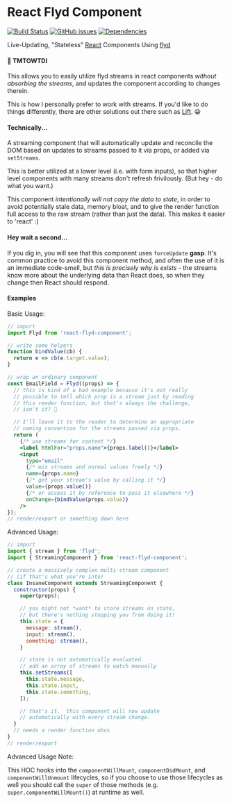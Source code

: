 # React Flyd Component

[![Build Status](https://travis-ci.org/sdougbrown/react-flyd-component.svg)](https://travis-ci.org/sdougbrown/react-flyd-component)
[![GitHub issues](https://img.shields.io/github/issues/sdougbrown/react-flyd-component.svg)](https://github.com/sdougbrown/react-flyd-component/issues)
[![Dependencies](https://img.shields.io/david/sdougbrown/react-flyd-component.svg?style=flat)](https://david-dm.org/sdougbrown/react-flyd-component)

Live-Updating, "Stateless" [React](http://facebook.github.io/react/) Components Using [flyd](https://github.com/paldepind/flyd)

#### 👏 TMTOWTDI

This allows you to easily utilize flyd streams in react components *without absorbing the streams*, and updates the component according to changes therein.

This is how I personally prefer to work with streams.  If you'd like to do things differently, there are other solutions out there such as [Lift](flyd-lift-react). 😀

#### Technically...

A streaming component that will automatically update and reconcile the DOM based on updates to streams passed to it via props, or added via `setStreams`.

This is better utilized at a lower level (i.e. with form inputs), so that higher level components with many streams don't refresh frivilously. (But hey - do what you want.)

This component *intentionally will not copy the data to state*, in order to avoid potentially stale data, memory bloat, and to give the render function full access to the raw stream (rather than just the data).  This makes it easier to 'react' :)

#### Hey wait a second...

If you dig in, you will see that this component uses `forceUpdate` **gasp**.  It's common practice to avoid this component method, and often the use of it is an immediate code-smell, but *this is precisely why is exists* - the streams know more about the underlying data than React does, so when they change then React should respond.

#### Examples

Basic Usage:
```jsx
// import
import Flyd from 'react-flyd-component';

// write some helpers
function bindValue(cb) {
  return e => cb(e.target.value);
}

// wrap an ordinary component
const EmailField = Flyd((props) => {
  // this is kind of a bad example because it's not really
  // possible to tell which prop is a stream just by reading
  // this render function, but that's always the challenge,
  // isn't it? 😬

  // I'll leave it to the reader to determine an appropriate
  // naming convention for the streams passed via props.
  return (
    {/* use streams for content */}
    <label htmlFor="props.name">{props.label()}</label>
    <input
      type="email"
      {/* mix streams and normal values freely */}
      name={props.name}
      {/* get your stream's value by calling it */}
      value={props.value()}
      {/* or access it by reference to pass it elsewhere */}
      onChange={bindValue(props.value)}
    />
});
// render/export or something down here
```

Advanced Usage:
```jsx
// import
import { stream } from 'flyd';
import { StreamingComponent } from 'react-flyd-component';

// create a massively complex multi-stream component
// (if that's what you're into)
class InsaneComponent extends StreamingComponent {
  constructor(props) {
    super(props);

    // you might not *want* to store streams on state,
    // but there's nothing stopping you from doing it!
    this.state = {
      message: stream(),
      input: stream(),
      something: stream(),
    }

    // state is not automatically evaluated.
    // add an array of streams to watch manually
    this.setStreams([
      this.state.message,
      this.state.input,
      this.state.something,
    ]);

    // that's it.  this component will now update
    // automatically with every stream change.
  }
  // needs a render function obvs
}
// render/export
```

Advanced Usage Note:

This HOC hooks into the `componentWillMount`, `componentDidMount`, and `componentWillUnmount` lifecycles, so if you choose to use those lifecycles as well you should call the `super` of those methods (e.g. `super.componentWillMount()`)  at runtime as well.
